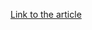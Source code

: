 [Link to the article](https://thehackernews.com/2025/02/beyondtrust-zero-day-breach-exposes-17.html)
